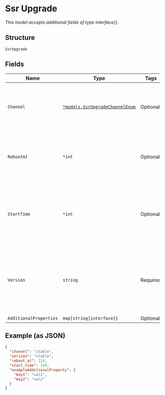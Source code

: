 
# Ssr Upgrade

*This model accepts additional fields of type interface{}.*

## Structure

`SsrUpgrade`

## Fields

| Name | Type | Tags | Description |
|  --- | --- | --- | --- |
| `Channel` | [`*models.SsrUpgradeChannelEnum`](../../doc/models/ssr-upgrade-channel-enum.md) | Optional | upgrade channel to follow. enum: `alpha`, `beta`, `stable`<br>**Default**: `"stable"` |
| `RebootAt` | `*int` | Optional | reboot start time in epoch seconds, default is start_time, -1 disables reboot |
| `StartTime` | `*int` | Optional | 128T firmware download start time in epoch seconds, default is now, -1 disables download |
| `Version` | `string` | Required | 128T firmware version to upgrade (e.g. 5.3.0-93)<br>**Default**: `"stable"`<br>**Constraints**: *Minimum Length*: `1` |
| `AdditionalProperties` | `map[string]interface{}` | Optional | - |

## Example (as JSON)

```json
{
  "channel": "stable",
  "version": "stable",
  "reboot_at": 124,
  "start_time": 194,
  "exampleAdditionalProperty": {
    "key1": "val1",
    "key2": "val2"
  }
}
```

